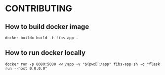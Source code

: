 # CONTRIBUTING

## How to build docker image

```
docker-buildx build -t fibs-app .
```

## How to run docker locally

```
docker run -p 8080:5000 -w /app -v "$(pwd):/app" fibs-app sh -c "flask run --host 0.0.0.0"
```
